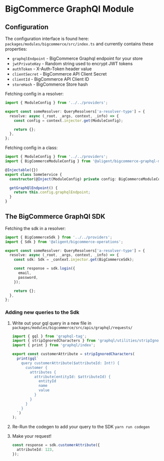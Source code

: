 # BigCommerce GraphQl Module

## Configuration

The configuration interface is found here: `packages/modules/bigcommerce/src/index.ts` and currently contains these properties:

  - `graphqlEndpoint` - BigCommerce Graphql endpoint for your store
  - `jwtPrivateKey` - Random string used to encrypt JWT tokens
  - `authToken` - X-Auth-Token header value
  - `clientSecret` - BigCommerce API Client Secret
  - `clientId` - BigCommerce API Client ID
  - `storeHash` - BigCommerce Store hash

Fetching config in a resolver:

```typescript
import { ModuleConfig } from '../../providers';

export const someResolver: QueryResolvers['a-resolver-type'] = {
  resolve: async (_root, _args, context, _info) => {
    const config = context.injector.get(ModuleConfig);

    return {};
  },
};
```

Fetching config in a class:

```typescript
import { ModuleConfig } from '../../providers';
import { BigCommerceModuleConfig } from '@aligent/bigcommerce-graphql-module';

@Injectable({})
export class SomeService {
  constructor(@Inject(ModuleConfig) private config: BigCommerceModuleConfig) {}

  getGraphQlEndpoint() {
    return this.config.graphqlEndpoint;
  }
}
```

## The BigCommerce GraphQl SDK

Fetching the sdk in a resolver:

```typescript
import { BigCommerceSdk } from '../../providers';
import { Sdk } from '@aligent/bigcommerce-operations';

export const someResolver: QueryResolvers['a-resolver-type'] = {
  resolve: async (_root, _args, context, _info) => {
    const sdk: Sdk = _context.injector.get(BigCommerceSdk);

    const response = sdk.login({
      email,
      password,
    });

    return {};
  },
};
```

### Adding new queries to the Sdk

1. Write out your gql query in a new file in `packages/modules/bigcommerce/src/apis/graphql/requests/`

   ```typescript
   import { gql } from 'graphql-tag';
   import { stripIgnoredCharacters } from 'graphql/utilities/stripIgnoredCharacters';
   import { print } from 'graphql/index';

   export const customerAttribute = stripIgnoredCharacters(
     print(gql`
       query customerAttribute($attributeId: Int!) {
         customer {
           attributes {
             attribute(entityId: $attributeId) {
               entityId
               name
               value
             }
           }
         }
       }
     `)
   );
   ```

2. Re-Run the codegen to add your query to the SDK
   `yarn run codegen`

3. Make your request!
   ```typescript
   const response = sdk.customerAttribute({
     attributeId: 123,
   });
   ```
